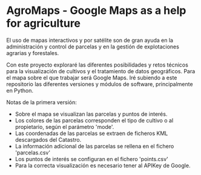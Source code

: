 # AgroMaps - Google Maps as a help for agriculture

El uso de mapas interactivos y por satélite son de gran ayuda en la administración y control de parcelas y en la gestión de explotaciones agrarias y forestales. 

Con este proyecto exploraré las diferentes posibilidades y retos técnicos para la visualización de cultivos y el tratamiento de datos geográficos. Para el mapa sobre el que trabajar será Google Maps. Iré subiendo a este repositorio las diferentes versiones y módulos de software, principalmente en Python.


Notas de la primera versión:
 - Sobre el mapa se visualizan las parcelas y puntos de interés.
 - Los colores de las parcelas corresponden el tipo de cultivo o al propietario, según el parámetro 'mode'.
 - Las coordenadas de las parcelas se extraen de ficheros KML descargados del Catastro.
 - La información adicional de las parcelas se rellena en el fichero 'parcelas.csv'
 - Los puntos de interés se configuran en el fichero 'points.csv'
 - Para la correcta visualización es necesario tener al APIKey de Google.

